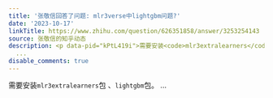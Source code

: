 ```yaml
---
title: '张敬信回答了问题: mlr3verse中lightgbm问题?'
date: '2023-10-17'
linkTitle: https://www.zhihu.com/question/626351858/answer/3253254143
source: 张敬信的知乎动态
description: <p data-pid="kPtL419i">需要安装<code>mlr3extralearners</code>包 、<code>lightgbm</code>包。
  ...
disable_comments: true
---
```

<p data-pid="kPtL419i">需要安装<code>mlr3extralearners</code>包 、<code>lightgbm</code>包。 ...